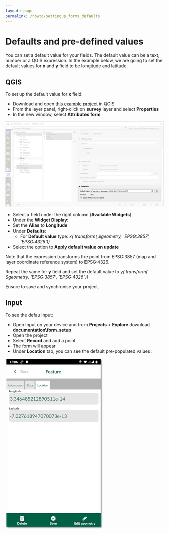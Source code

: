 ```yaml
---
layout: page
permalink: /howto/settingup_forms_defaults
---
```

# Defaults and pre-defined values
You can set a default value for your fields. The default value can be a text, number or a QGIS expression. In the example below, we are going to set the default values for **x** and **y** field to be longitude and latitude.

## QGIS

To set up the default value for **x** field:

  - Download and open [this example project](https://public.cloudmergin.com/projects/documentation/form_setup/tree) in QGIS
  - From the layer panel, right-click on **survey** layer and select **Properties**
  - In the new window, select **Attributes form**

![photos](../images/qgis_forms_defaults.png)

  - Select **x** field under the right column (**Available Widgets**)
  - Under the **Widget Display**:
  - Set the **Alias** to **Longitude**
  - Under **Defaults**:
    - For **Default value** type: *x( transform( $geometry, 'EPSG:3857', 'EPSG:4326'))*
  - Select the option to **Apply default value on update**

Note that the expression transforms the point from EPSG:3857 (map and layer coordinate reference system) to EPSG:4326.

Repeat the same for **y** field and set the default value to *y( transform( $geometry, 'EPSG:3857', 'EPSG:4326'))*

Ensure to save and synchronise your project.

## Input

To see the defau Input:

- Open Input on your device and from **Projects** > **Explore** download **documentation\form_setup**
- Open the project
- Select **Record** and add a point
- The form will appear
- Under **Location** tab, you can see the default pre-populated values :

![slider](../images/input_forms_defaults.png)
